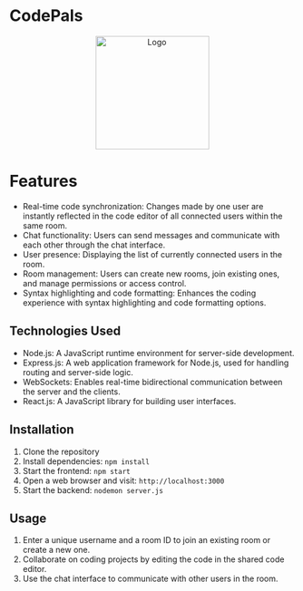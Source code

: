 # CodePals

<div align="center">
  <a>
    <img src="https://github.com/SourabHere/public/CodePals.png" alt="Logo" width="200">
  </a>
</div>

# Features

- Real-time code synchronization: Changes made by one user are instantly reflected in the code editor of all connected users within the same room.
- Chat functionality: Users can send messages and communicate with each other through the chat interface.
- User presence: Displaying the list of currently connected users in the room.
- Room management: Users can create new rooms, join existing ones, and manage permissions or access control.
- Syntax highlighting and code formatting: Enhances the coding experience with syntax highlighting and code formatting options.

## Technologies Used

- Node.js: A JavaScript runtime environment for server-side development.
- Express.js: A web application framework for Node.js, used for handling routing and server-side logic.
- WebSockets: Enables real-time bidirectional communication between the server and the clients.
- React.js: A JavaScript library for building user interfaces.

## Installation

1. Clone the repository
2. Install dependencies: `npm install`
3. Start the frontend: `npm start`
4. Open a web browser and visit: `http://localhost:3000`
5. Start the backend: `nodemon server.js`

## Usage

1. Enter a unique username and a room ID to join an existing room or create a new one.
2. Collaborate on coding projects by editing the code in the shared code editor.
3. Use the chat interface to communicate with other users in the room.
